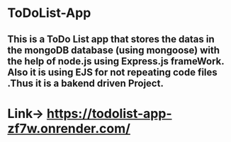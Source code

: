 # ToDoList-App
## This is a ToDo List app that stores the datas in the mongoDB database (using mongoose) with the help of node.js using Express.js frameWork. Also it is using EJS for not repeating code files .Thus it is a bakend driven Project.
# Link-> https://todolist-app-zf7w.onrender.com/
